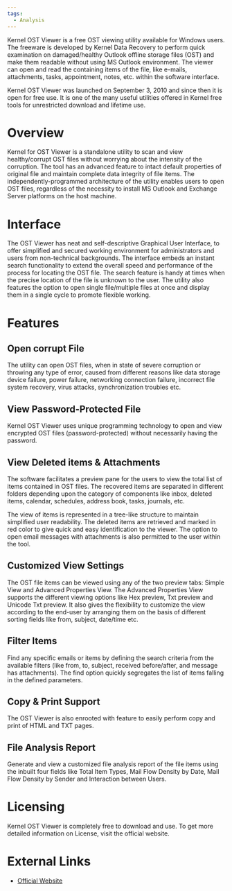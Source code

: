 ```yaml
---
tags:
  - Analysis
---
```

Kernel OST Viewer is a free OST viewing utility available for Windows
users. The freeware is developed by Kernel Data Recovery to perform
quick examination on damaged/healthy Outlook offline storage files (OST)
and make them readable without using MS Outlook environment. The viewer
can open and read the containing items of the file, like e-mails,
attachments, tasks, appointment, notes, etc. within the software
interface.

Kernel OST Viewer was launched on September 3, 2010 and since then it is
open for free use. It is one of the many useful utilities offered in
Kernel free tools for unrestricted download and lifetime use.

# Overview

Kernel for OST Viewer is a standalone utility to scan and view
healthy/corrupt OST files without worrying about the intensity of the
corruption. The tool has an advanced feature to intact default
properties of original file and maintain complete data integrity of file
items. The independently-programmed architecture of the utility enables
users to open OST files, regardless of the necessity to install MS
Outlook and Exchange Server platforms on the host machine.

# Interface

The OST Viewer has neat and self-descriptive Graphical User Interface,
to offer simplified and secured working environment for administrators
and users from non-technical backgrounds. The interface embeds an
instant search functionality to extend the overall speed and performance
of the process for locating the OST file. The search feature is handy at
times when the precise location of the file is unknown to the user. The
utility also features the option to open single file/multiple files at
once and display them in a single cycle to promote flexible working.

# Features

## Open corrupt File

The utility can open OST files, when in state of severe corruption or
throwing any type of error, caused from different reasons like data
storage device failure, power failure, networking connection failure,
incorrect file system recovery, virus attacks, synchronization troubles
etc.

## View Password-Protected File

Kernel OST Viewer uses unique programming technology to open and view
encrypted OST files (password-protected) without necessarily having the
password.

## View Deleted items & Attachments

The software facilitates a preview pane for the users to view the total
list of items contained in OST files. The recovered items are separated
in different folders depending upon the category of components like
inbox, deleted items, calendar, schedules, address book, tasks,
journals, etc.

The view of items is represented in a tree-like structure to maintain
simplified user readability. The deleted items are retrieved and marked
in red color to give quick and easy identification to the viewer. The
option to open email messages with attachments is also permitted to the
user within the tool.

## Customized View Settings

The OST file items can be viewed using any of the two preview tabs:
Simple View and Advanced Properties View. The Advanced Properties View
supports the different viewing options like Hex preview, Txt preview and
Unicode Txt preview. It also gives the flexibility to customize the view
according to the end-user by arranging them on the basis of different
sorting fields like from, subject, date/time etc.

## Filter Items

Find any specific emails or items by defining the search criteria from
the available filters (like from, to, subject, received before/after,
and message has attachments). The find option quickly segregates the
list of items falling in the defined parameters.

## Copy & Print Support

The OST Viewer is also enrooted with feature to easily perform copy and
print of HTML and TXT pages.

## File Analysis Report

Generate and view a customized file analysis report of the file items
using the inbuilt four fields like Total Item Types, Mail Flow Density
by Date, Mail Flow Density by Sender and Interaction between Users.

# Licensing

Kernel OST Viewer is completely free to download and use. To get more
detailed information on License, visit the official website.

# External Links

* [Official Website](https://www.nucleustechnologies.com/)
